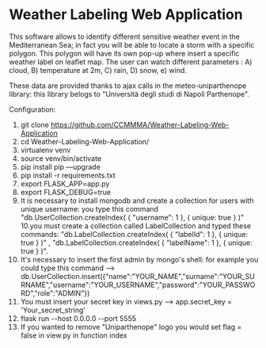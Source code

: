 # Weather Labeling Web Application

This software allows to identify different sensitive weather event in the Mediterranean Sea; in fact you will be able to locate a storm with a specific polygon. This polygon will have its own pop-up where insert a specific weather label on leaflet map. 
The user can watch different parameters :
A) cloud,
B) temperature at 2m,
C) rain,
D) snow,
e) wind.

These data are provided thanks to ajax calls in the meteo-uniparthenope library: this library belogs to "Università degli studi di Napoli Parthenope".

Configuration:

1. git clone https://github.com/CCMMMA/Weather-Labeling-Web-Application
2. cd Weather-Labeling-Web-Application/
3. virtualenv venv
4. source venv/bin/activate
5. pip install pip —upgrade
6. pip install -r requirements.txt
7. export FLASK_APP=app.py
8. export FLASK_DEBUG=true
9. It is necessary to install mongodb and create a collection for users with unique username:
you type this command "db.UserCollection.createIndex( { "username": 1 }, { unique: true } )"
10.you must create a collection called LabelCollection and typed these commands:
"db.LabelCollection.createIndex( { "labelId": 1 }, { unique: true } )" ,
"db.LabelCollection.createIndex( { "labelName": 1 }, { unique: true } )".
11. It's necessary to insert the first admin by mongo's shell:
for example you could type this command --> db.UserCollection.insert({"name":"YOUR_NAME","surname":"YOUR_SURNAME","username":"YOUR_USERNAME","password":"YOUR_PASSWORD","role":"ADMIN"})
12. You must insert your secret key in views.py --> app.secret_key = 'Your_secret_string' 
13. flask run --host 0.0.0.0  --port 5555
14. If you wanted to remove "Uniparthenope" logo you would set flag = false in view.py in function index
